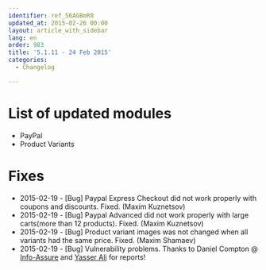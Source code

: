 ```yaml
---
identifier: ref_56AGBmR0
updated_at: 2015-02-26 00:00
layout: article_with_sidebar
lang: en
order: 983
title: '5.1.11 - 24 Feb 2015'
categories:
  - Changelog

---
```



# List of updated modules

*   PayPal
*   Product Variants

# Fixes

*   2015-02-19 - [Bug] Paypal Express Checkout did not work properly with coupons and discounts. Fixed. (Maxim Kuznetsov)
*   2015-02-19 - [Bug] Paypal Advanced did not work properly with large carts(more than 12 products). Fixed. (Maxim Kuznetsov)
*   2015-02-19 - [Bug] Product variant images was not changed when all variants had the same price. Fixed. (Maxim Shamaev)
*   2015-02-19 - [Bug] Vulnerability problems. Thanks to Daniel Compton @ [Info-Assure](http://www.info-assure.co.uk/) and [Yasser Ali](http://yasserali.com/) for reports!